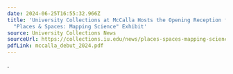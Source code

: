 ```yaml
---
date: 2024-06-25T16:55:32.966Z
title: 'University Collections at McCalla Hosts the Opening Reception for the
  "Places & Spaces: Mapping Science" Exhibit'
source: University Collections News
sourceUrl: https://collections.iu.edu/news/places-spaces-mapping-science.html
pdfLink: mccalla_debut_2024.pdf
---
```

.